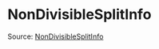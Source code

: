 # NonDivisibleSplitInfo

Source: [NonDivisibleSplitInfo](../../../csrc/device_lower/analysis/non_divisible_split.h#L35)
